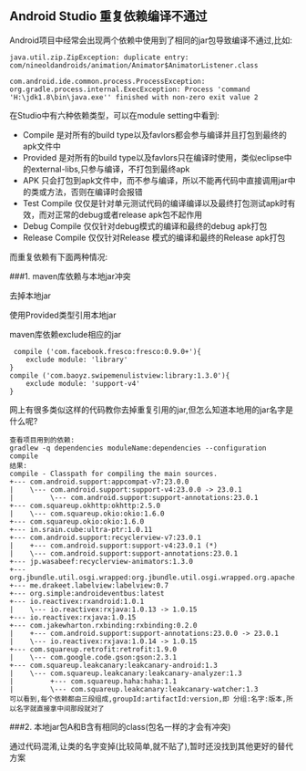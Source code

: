 Android Studio 重复依赖编译不通过
---------------------
Android项目中经常会出现两个依赖中使用到了相同的jar包导致编译不通过,比如:

    java.util.zip.ZipException: duplicate entry: com/nineoldandroids/animation/Animator$AnimatorListener.class

    com.android.ide.common.process.ProcessException: org.gradle.process.internal.ExecException: Process 'command 'H:\jdk1.8\bin\java.exe'' finished with non-zero exit value 2

在Studio中有六种依赖类型，可以在module setting中看到:

- Compile 是对所有的build type以及favlors都会参与编译并且打包到最终的apk文件中
- Provided 是对所有的build type以及favlors只在编译时使用，类似eclipse中的external-libs,只参与编译，不打包到最终apk
- APK 只会打包到apk文件中，而不参与编译，所以不能再代码中直接调用jar中的类或方法，否则在编译时会报错
- Test Compile 仅仅是针对单元测试代码的编译编译以及最终打包测试apk时有效，而对正常的debug或者release apk包不起作用
- Debug Compile 仅仅针对debug模式的编译和最终的debug apk打包
- Release Compile 仅仅针对Release 模式的编译和最终的Release apk打包

而重复依赖有下面两种情况:

###1. maven库依赖与本地jar冲突

去掉本地jar

使用Provided类型引用本地jar

maven库依赖exclude相应的jar

     compile ('com.facebook.fresco:fresco:0.9.0+'){
        exclude module: 'library'
    }
    compile ('com.baoyz.swipemenulistview:library:1.3.0'){
        exclude module: 'support-v4'
    }
  
 网上有很多类似这样的代码教你去掉重复引用的jar,但怎么知道本地用的jar名字是什么呢?
 

    查看项目用到的依赖:
    gradlew -q dependencies moduleName:dependencies --configuration compile
    结果:
    compile - Classpath for compiling the main sources.
	+--- com.android.support:appcompat-v7:23.0.0
	|    \--- com.android.support:support-v4:23.0.0 -> 23.0.1
	|         \--- com.android.support:support-annotations:23.0.1
	+--- com.squareup.okhttp:okhttp:2.5.0
	|    \--- com.squareup.okio:okio:1.6.0
	+--- com.squareup.okio:okio:1.6.0
	+--- in.srain.cube:ultra-ptr:1.0.11
	+--- com.android.support:recyclerview-v7:23.0.1
	|    +--- com.android.support:support-v4:23.0.1 (*)
	|    \--- com.android.support:support-annotations:23.0.1
	+--- jp.wasabeef:recyclerview-animators:1.3.0
	+--- org.jbundle.util.osgi.wrapped:org.jbundle.util.osgi.wrapped.org.apache.http.client:4.1.2
	+--- me.drakeet.labelview:labelview:0.7
	+--- org.simple:androideventbus:latest
	+--- io.reactivex:rxandroid:1.0.1	
	|    \--- io.reactivex:rxjava:1.0.13 -> 1.0.15
	+--- io.reactivex:rxjava:1.0.15
	+--- com.jakewharton.rxbinding:rxbinding:0.2.0
	|    +--- com.android.support:support-annotations:23.0.0 -> 23.0.1
	|    \--- io.reactivex:rxjava:1.0.14 -> 1.0.15
	+--- com.squareup.retrofit:retrofit:1.9.0
	|    \--- com.google.code.gson:gson:2.3.1
	+--- com.squareup.leakcanary:leakcanary-android:1.3
	|    \--- com.squareup.leakcanary:leakcanary-analyzer:1.3
	|         +--- com.squareup.haha:haha:1.1
	|         \--- com.squareup.leakcanary:leakcanary-watcher:1.3
	可以看到,每个依赖都由三段组成,groupId:artifactId:version,即 分组:名字:版本,所以名字就直接拿中间那段就对了
###2. 本地jar包A和B含有相同的class(包名一样的才会有冲突)

通过代码混淆,让类的名字变掉(比较简单,就不贴了),暂时还没找到其他更好的替代方案
